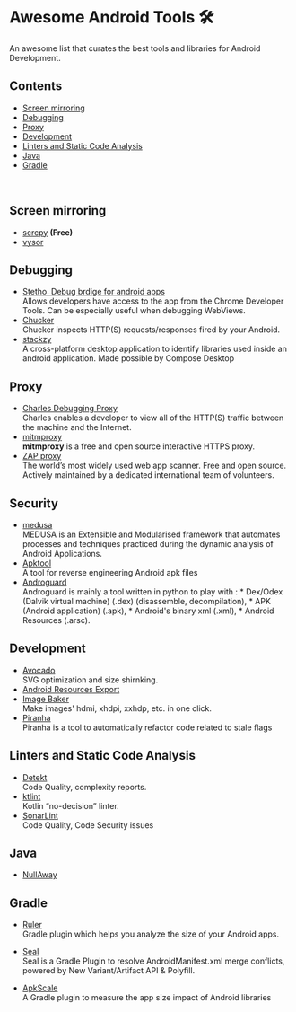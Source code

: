 # Awesome Android Tools 🛠

An awesome list that curates the best tools and libraries for Android Development. 

## Contents

- [Screen mirroring](#screen-mirroring)
- [Debugging](#debugging)
- [Proxy](#proxy)
- [Development](#development)
- [Linters and Static Code Analysis](#linters-and-static-code-analysis)
- [Java](#java)
- [Gradle](#gradle)

</br>

## Screen mirroring
- [scrcpy](https://github.com/Genymobile/scrcpy) <b>(Free)</b>
- [vysor](https://github.com/Genymobile/scrcpy)

## Debugging
- [Stetho. Debug brdige for android apps](https://github.com/facebook/stetho) </br>Allows developers have access to the app from the Chrome Developer Tools. Can be especially useful when debugging WebViews.
- [Chucker](https://github.com/ChuckerTeam/chucker) </br>Chucker inspects HTTP(S) requests/responses fired by your Android.
- [stackzy](https://github.com/theapache64/stackzy) </br>A cross-platform desktop application to identify libraries used inside an android application. Made possible by Compose Desktop

## Proxy
- [Charles Debugging Proxy](https://www.charlesproxy.com/) </br>Charles enables a developer to view all of the HTTP(S) traffic between the machine and the Internet.
- [mitmproxy](https://mitmproxy.org/) </br>**mitmproxy** is a free and open source interactive HTTPS proxy.
- [ZAP proxy](https://www.zaproxy.org/) </br>The world’s most widely used web app scanner. Free and open source. Actively maintained by a dedicated international team of volunteers.

## Security
- [medusa](https://github.com/Ch0pin/medusa) </br> MEDUSA is an Extensible and Modularised framework that automates processes and techniques practiced during the dynamic analysis of Android Applications.
- [Apktool](https://ibotpeaches.github.io/Apktool/) </br> A tool for reverse engineering Android apk files
- [Androguard](https://github.com/androguard/androguard/) </br>Androguard is mainly a tool written in python to play with : * Dex/Odex (Dalvik virtual machine) (.dex) (disassemble, decompilation), * APK (Android application) (.apk), * Android's binary xml (.xml), * Android Resources (.arsc).


## Development
- [Avocado](https://github.com/alexjlockwood/avocado) </br>SVG optimization and size shirnking.
- [Android Resources Export](https://www.figma.com/community/plugin/735452896889481850)
- [Image Baker](https://www.img-bak.in/) </br>Make images' hdmi, xhdpi, xxhdp, etc. in one click.
- [Piranha](https://github.com/uber/piranha) </br>Piranha is a tool to automatically refactor code related to stale flags

## Linters and Static Code Analysis
- [Detekt](https://github.com/detekt/detekt) </br>Code Quality, complexity reports.
- [ktlint](https://github.com/pinterest/ktlint)</br> Kotlin “no-decision” linter.
- [SonarLint](https://plugins.jetbrains.com/plugin/7973-sonarlint )</br>Code Quality, Code Security issues

## Java
- [NullAway](https://github.com/uber/NullAway)

## Gradle

- [Ruler](https://github.com/spotify/ruler)</br>
Gradle plugin which helps you analyze the size of your Android apps.

- [Seal](https://github.com/2BAB/Seal)</br>Seal is a Gradle Plugin to resolve AndroidManifest.xml merge conflicts, powered by New Variant/Artifact API & Polyfill.

- [ApkScale](https://github.com/twilio/apkscale) </br>
A Gradle plugin to measure the app size impact of Android libraries

